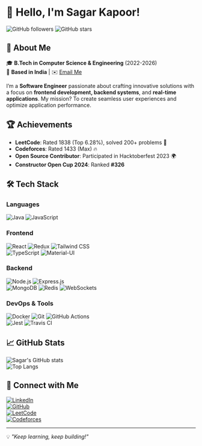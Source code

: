 # 👋 Hello, I'm Sagar Kapoor!

![GitHub followers](https://img.shields.io/github/followers/SagarKapoorin?style=social) ![GitHub stars](https://img.shields.io/github/stars/SagarKapoorin?style=social)

## 🚀 About Me

🎓 **B.Tech in Computer Science & Engineering** (2022-2026)  
📍 **Based in India** | ✉️ [Email Me](mailto:sagarbadal70@gmail.com)

I’m a **Software Engineer** passionate about crafting innovative solutions with a focus on **frontend development, backend systems**, and **real-time applications**. My mission? To create seamless user experiences and optimize application performance.

## 🏆 Achievements

- **LeetCode**: Rated 1838 (Top 6.28%), solved 200+ problems 🧩  
- **Codeforces**: Rated 1433 (Max) 🔥  
- **Open Source Contributor**: Participated in Hacktoberfest 2023 🌍  
- **Constructor Open Cup 2024**: Ranked **#326**

## 🛠 Tech Stack

### **Languages**
![Java](https://img.shields.io/badge/Java-007396?style=for-the-badge&logo=java&logoColor=white) 
![JavaScript](https://img.shields.io/badge/JavaScript-F7DF1E?style=for-the-badge&logo=javascript&logoColor=black)

### **Frontend**
![React](https://img.shields.io/badge/React-20232A?style=for-the-badge&logo=react&logoColor=61DAFB) 
![Redux](https://img.shields.io/badge/Redux-764ABC?style=for-the-badge&logo=redux&logoColor=white) 
![Tailwind CSS](https://img.shields.io/badge/Tailwind_CSS-38B2AC?style=for-the-badge&logo=tailwind-css&logoColor=white)  
![TypeScript](https://img.shields.io/badge/TypeScript-007ACC?style=for-the-badge&logo=typescript&logoColor=white) 
![Material-UI](https://img.shields.io/badge/Material_UI-0081CB?style=for-the-badge&logo=mui&logoColor=white)

### **Backend**
![Node.js](https://img.shields.io/badge/Node.js-339933?style=for-the-badge&logo=node-dot-js&logoColor=white) 
![Express.js](https://img.shields.io/badge/Express.js-000000?style=for-the-badge&logo=express&logoColor=white)  
![MongoDB](https://img.shields.io/badge/MongoDB-4EA94B?style=for-the-badge&logo=mongodb&logoColor=white) 
![Redis](https://img.shields.io/badge/Redis-DC382D?style=for-the-badge&logo=redis&logoColor=white) 
![WebSockets](https://img.shields.io/badge/WebSockets-010101?style=for-the-badge&logo=websocket&logoColor=white)

### **DevOps & Tools**
![Docker](https://img.shields.io/badge/Docker-2496ED?style=for-the-badge&logo=docker&logoColor=white) 
![Git](https://img.shields.io/badge/Git-F05032?style=for-the-badge&logo=git&logoColor=white) 
![GitHub Actions](https://img.shields.io/badge/GitHub_Actions-2088FF?style=for-the-badge&logo=github-actions&logoColor=white)  
![Jest](https://img.shields.io/badge/Jest-C21325?style=for-the-badge&logo=jest&logoColor=white) 
![Travis CI](https://img.shields.io/badge/Travis_CI-3EAAAF?style=for-the-badge&logo=travis-ci&logoColor=white)

## 📈 GitHub Stats

![Sagar's GitHub stats](https://github-readme-stats.vercel.app/api?username=SagarKapoorin&show_icons=true&theme=radical)  
![Top Langs](https://github-readme-stats.vercel.app/api/top-langs/?username=SagarKapoorin&layout=compact&theme=radical)

## 🔗 Connect with Me

[![LinkedIn](https://img.shields.io/badge/LinkedIn-0077B5?style=for-the-badge&logo=linkedin&logoColor=white)](https://www.linkedin.com/in/sagar-kapoor1/)  
[![GitHub](https://img.shields.io/badge/GitHub-181717?style=for-the-badge&logo=github&logoColor=white)](https://github.com/SagarKapoorin)  
[![LeetCode](https://img.shields.io/badge/LeetCode-FFA116?style=for-the-badge&logo=leetcode&logoColor=white)](https://leetcode.com/SagarKa/)  
[![Codeforces](https://img.shields.io/badge/Codeforces-1F8ACB?style=for-the-badge&logo=codeforces&logoColor=white)](https://codeforces.com/profile/BurningHash)

---

💡 *"Keep learning, keep building!"*
